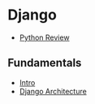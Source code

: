 # Django

- [Python Review](/tutorial/python-review.md)

## Fundamentals
- [Intro](/tutorial/intro.md)
- [Django Architecture](/tutorial/structure.md)